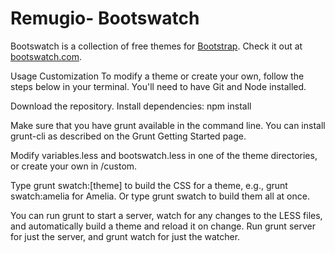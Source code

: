Remugio- Bootswatch
==========

Bootswatch is a collection of free themes for [Bootstrap](http://getbootstrap.com/). Check it out at [bootswatch.com](http://bootswatch.com).

Usage
Customization
To modify a theme or create your own, follow the steps below in your terminal. You'll need to have Git and Node installed.

Download the repository.
Install dependencies: npm install

Make sure that you have grunt available in the command line. You can install grunt-cli as described on the Grunt Getting Started page.

Modify variables.less and bootswatch.less in one of the theme directories, or create your own in /custom.

Type grunt swatch:[theme] to build the CSS for a theme, e.g., grunt swatch:amelia for Amelia. Or type grunt swatch to build them all at once.

You can run grunt to start a server, watch for any changes to the LESS files, and automatically build a theme and reload it on change. Run grunt server for just the server, and grunt watch for just the watcher.
